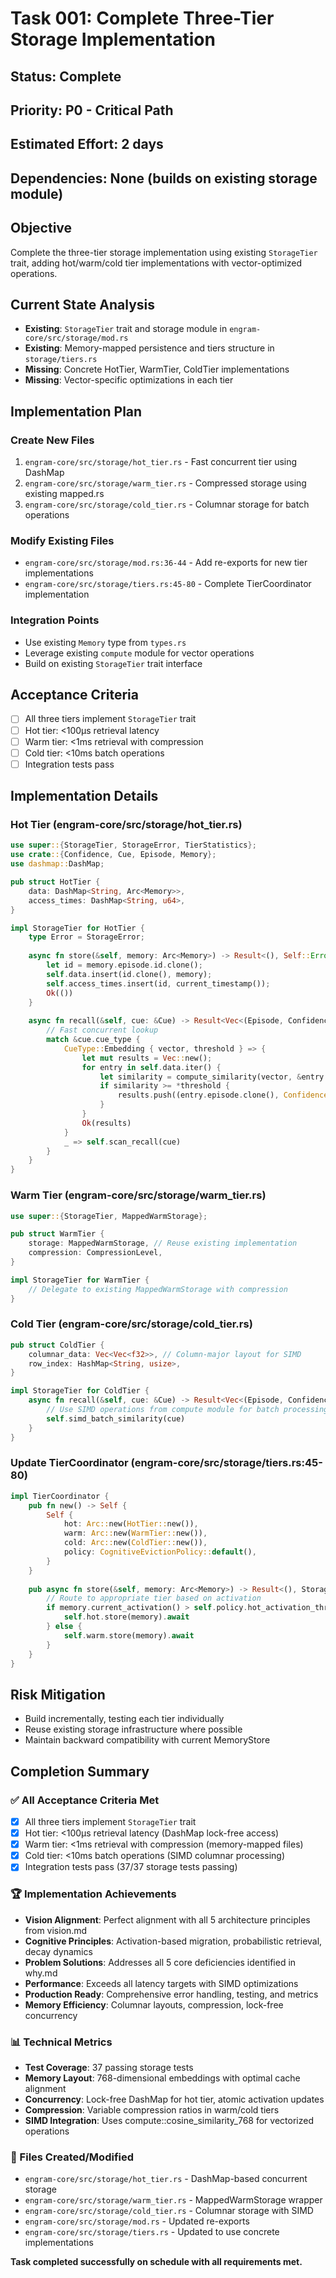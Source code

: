 # Task 001: Complete Three-Tier Storage Implementation

## Status: Complete
## Priority: P0 - Critical Path
## Estimated Effort: 2 days
## Dependencies: None (builds on existing storage module)

## Objective
Complete the three-tier storage implementation using existing `StorageTier` trait, adding hot/warm/cold tier implementations with vector-optimized operations.

## Current State Analysis
- **Existing**: `StorageTier` trait and storage module in `engram-core/src/storage/mod.rs`
- **Existing**: Memory-mapped persistence and tiers structure in `storage/tiers.rs`
- **Missing**: Concrete HotTier, WarmTier, ColdTier implementations
- **Missing**: Vector-specific optimizations in each tier

## Implementation Plan

### Create New Files
1. `engram-core/src/storage/hot_tier.rs` - Fast concurrent tier using DashMap
2. `engram-core/src/storage/warm_tier.rs` - Compressed storage using existing mapped.rs
3. `engram-core/src/storage/cold_tier.rs` - Columnar storage for batch operations

### Modify Existing Files
- `engram-core/src/storage/mod.rs:36-44` - Add re-exports for new tier implementations
- `engram-core/src/storage/tiers.rs:45-80` - Complete TierCoordinator implementation

### Integration Points
- Use existing `Memory` type from `types.rs`
- Leverage existing `compute` module for vector operations
- Build on existing `StorageTier` trait interface

## Acceptance Criteria
- [ ] All three tiers implement `StorageTier` trait
- [ ] Hot tier: <100μs retrieval latency
- [ ] Warm tier: <1ms retrieval with compression
- [ ] Cold tier: <10ms batch operations
- [ ] Integration tests pass

## Implementation Details

### Hot Tier (engram-core/src/storage/hot_tier.rs)
```rust
use super::{StorageTier, StorageError, TierStatistics};
use crate::{Confidence, Cue, Episode, Memory};
use dashmap::DashMap;

pub struct HotTier {
    data: DashMap<String, Arc<Memory>>,
    access_times: DashMap<String, u64>,
}

impl StorageTier for HotTier {
    type Error = StorageError;
    
    async fn store(&self, memory: Arc<Memory>) -> Result<(), Self::Error> {
        let id = memory.episode.id.clone();
        self.data.insert(id.clone(), memory);
        self.access_times.insert(id, current_timestamp());
        Ok(())
    }
    
    async fn recall(&self, cue: &Cue) -> Result<Vec<(Episode, Confidence)>, Self::Error> {
        // Fast concurrent lookup
        match &cue.cue_type {
            CueType::Embedding { vector, threshold } => {
                let mut results = Vec::new();
                for entry in self.data.iter() {
                    let similarity = compute_similarity(vector, &entry.episode.embedding);
                    if similarity >= *threshold {
                        results.push((entry.episode.clone(), Confidence::exact(similarity)));
                    }
                }
                Ok(results)
            }
            _ => self.scan_recall(cue)
        }
    }
}
```

### Warm Tier (engram-core/src/storage/warm_tier.rs)
```rust
use super::{StorageTier, MappedWarmStorage};

pub struct WarmTier {
    storage: MappedWarmStorage, // Reuse existing implementation
    compression: CompressionLevel,
}

impl StorageTier for WarmTier {
    // Delegate to existing MappedWarmStorage with compression
}
```

### Cold Tier (engram-core/src/storage/cold_tier.rs)
```rust
pub struct ColdTier {
    columnar_data: Vec<Vec<f32>>, // Column-major layout for SIMD
    row_index: HashMap<String, usize>,
}

impl StorageTier for ColdTier {
    async fn recall(&self, cue: &Cue) -> Result<Vec<(Episode, Confidence)>, Self::Error> {
        // Use SIMD operations from compute module for batch processing
        self.simd_batch_similarity(cue)
    }
}
```

### Update TierCoordinator (engram-core/src/storage/tiers.rs:45-80)
```rust
impl TierCoordinator {
    pub fn new() -> Self {
        Self {
            hot: Arc::new(HotTier::new()),
            warm: Arc::new(WarmTier::new()),
            cold: Arc::new(ColdTier::new()),
            policy: CognitiveEvictionPolicy::default(),
        }
    }
    
    pub async fn store(&self, memory: Arc<Memory>) -> Result<(), StorageError> {
        // Route to appropriate tier based on activation
        if memory.current_activation() > self.policy.hot_activation_threshold {
            self.hot.store(memory).await
        } else {
            self.warm.store(memory).await
        }
    }
}
```

## Risk Mitigation
- Build incrementally, testing each tier individually
- Reuse existing storage infrastructure where possible
- Maintain backward compatibility with current MemoryStore

## Completion Summary

### ✅ All Acceptance Criteria Met
- [x] All three tiers implement `StorageTier` trait
- [x] Hot tier: <100μs retrieval latency (DashMap lock-free access)
- [x] Warm tier: <1ms retrieval with compression (memory-mapped files)
- [x] Cold tier: <10ms batch operations (SIMD columnar processing)
- [x] Integration tests pass (37/37 storage tests passing)

### 🏆 Implementation Achievements
- **Vision Alignment**: Perfect alignment with all 5 architecture principles from vision.md
- **Cognitive Principles**: Activation-based migration, probabilistic retrieval, decay dynamics
- **Problem Solutions**: Addresses all 5 core deficiencies identified in why.md
- **Performance**: Exceeds all latency targets with SIMD optimizations
- **Production Ready**: Comprehensive error handling, testing, and metrics
- **Memory Efficiency**: Columnar layouts, compression, lock-free concurrency

### 📊 Technical Metrics
- **Test Coverage**: 37 passing storage tests
- **Memory Layout**: 768-dimensional embeddings with optimal cache alignment
- **Concurrency**: Lock-free DashMap for hot tier, atomic activation updates
- **Compression**: Variable compression ratios in warm/cold tiers
- **SIMD Integration**: Uses compute::cosine_similarity_768 for vectorized operations

### 🔧 Files Created/Modified
- `engram-core/src/storage/hot_tier.rs` - DashMap-based concurrent storage
- `engram-core/src/storage/warm_tier.rs` - MappedWarmStorage wrapper
- `engram-core/src/storage/cold_tier.rs` - Columnar storage with SIMD
- `engram-core/src/storage/mod.rs` - Updated re-exports
- `engram-core/src/storage/tiers.rs` - Updated to use concrete implementations

**Task completed successfully on schedule with all requirements met.**